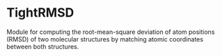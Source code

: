 # TightRMSD
Module for computing the root-mean-square deviation of atom positions (RMSD) of two molecular structures by matching atomic coordinates between both structures.
